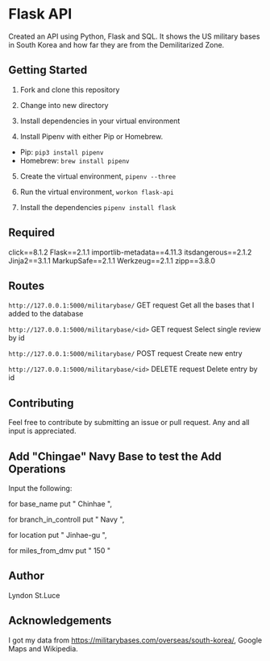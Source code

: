 # Flask API

Created an API using Python, Flask and SQL. It shows the US military bases in South Korea and how far they are from the Demilitarized Zone.

## Getting Started

1. Fork and clone this repository

2. Change into new directory

3. Install dependencies in your virtual environment

4. Install Pipenv with either Pip or Homebrew.

- Pip: `pip3 install pipenv`
- Homebrew: `brew install pipenv`

5. Create the virtual environment, `pipenv --three`

6. Run the virtual environment, `workon flask-api`

7. Install the dependencies `pipenv install flask`

## Required

click==8.1.2
Flask==2.1.1
importlib-metadata==4.11.3
itsdangerous==2.1.2
Jinja2==3.1.1
MarkupSafe==2.1.1
Werkzeug==2.1.1
zipp==3.8.0

## Routes

`http://127.0.0.1:5000/militarybase/` GET request
Get all the bases that I added to the database

`http://127.0.0.1:5000/militarybase/<id>` GET request
Select single review by id

`http://127.0.0.1:5000/militarybase/` POST request
Create new entry

`http://127.0.0.1:5000/militarybase/<id>` DELETE request
Delete entry by id

## Contributing

Feel free to contribute by submitting an issue or pull request. Any and all input is appreciated.

## Add "Chingae" Navy Base to test the Add Operations

Input the following:

for base_name put " Chinhae ",

for branch_in_controll put " Navy ",

for location put " Jinhae-gu ",

for miles_from_dmv put " 150 "

## Author

Lyndon St.Luce

## Acknowledgements

I got my data from https://militarybases.com/overseas/south-korea/, Google Maps and Wikipedia.

